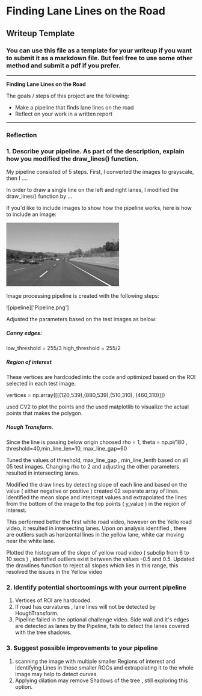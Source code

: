 # **Finding Lane Lines on the Road** 

## Writeup Template

### You can use this file as a template for your writeup if you want to submit it as a markdown file. But feel free to use some other method and submit a pdf if you prefer.

---

**Finding Lane Lines on the Road**

The goals / steps of this project are the following:
* Make a pipeline that finds lane lines on the road
* Reflect on your work in a written report


[//]: # (Image References)

[image1]: ./examples/grayscale.jpg "Grayscale"

---

### Reflection

### 1. Describe your pipeline. As part of the description, explain how you modified the draw_lines() function.

My pipeline consisted of 5 steps. First, I converted the images to grayscale, then I .... 

In order to draw a single line on the left and right lanes, I modified the draw_lines() function by ...

If you'd like to include images to show how the pipeline works, here is how to include an image: 

![alt text][image1]

Image processing pipeline is created with the following steps:

![pipeline]['Pipeline.png']


Adjusted the parameters based on the test images as below:

##### Canny edges:

low_threshold = 255/3
high_threshold = 255/2

##### Region of interest

These vertices are hardcoded into the code and optimized based on the ROI selected in each test image. 

vertices = np.array([[(120,539),(880,539),(510,310), (460,310)]])  

used CV2 to plot the points and the used matplotlib to visualize the actual points that makes the polygon. 

##### Hough Transform. 

Since the line is passing below origin choosed rho = 1, theta = np.pi/180 , threshold=40,min_line_len=10, max_line_gap=60

Tuned the values of threshold, max_line_gap , min_line_lenth based on all 05 test images. Changing rho to 2 and adjusting the other parameters resulted in intersecting lanes. 

Modified the draw lines by detecting slope of each line and based on the value ( either negative or positive ) created 02 separate array of lines. identified the mean slope and intercept values and extrapolated the lines from the bottom of the image to the top points ( y_value )  in the region of interest. 

This performed better the first white road video, however on the Yello road video, it resulted in intersecting lanes. Upon on analysis identified , there are outliers such as horizontal lines in the yellow lane, white car moving near the white lane. 

Plotted the histogram of the slope of yellow road video ( subclip from 6 to 10 secs ) , identified outliers exist between the values -0.5 and 0.5. Updated the drawlines function to reject all slopes which lies in this range, this resolved the issues in the Yellow video 



### 2. Identify potential shortcomings with your current pipeline


1. Vertices of ROI are hardcoded.
2. If road has curvatures , lane lines will not be detected by HoughTransform. 
3. Pipeline failed in the optional challenge video. Side wall and it's edges are detected as lanes by the Pipeline, fails to detect the lanes covered with the tree shadows. 

### 3. Suggest possible improvements to your pipeline

1. scanning the image with multiple smaller Regions of interest and identifying Lines in those smaller ROCs and extrapolating it to the whole image may help to detect curves.
2. Applying dilation may remove Shadows of the tree ,  still exploring this option. 
